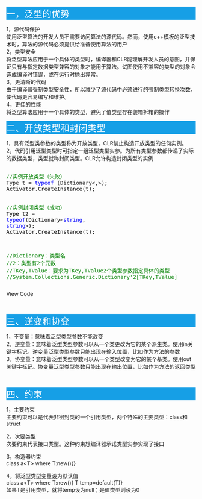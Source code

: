 <p style="background-color: #169fe6;"><span style="font-size: 18pt; color: #ffffff;">一，泛型的优势</span></p>
<p>1，源代码保护<br />使用泛型算法的开发人员不需要访问算法的源代码。然而，使用c++模板的泛型技术时，算法的源代码必须提供给准备使用算法的用户<br />2，类型安全<br />将泛型算法应用于一个具体的类型时，编译器和CLR能理解开发人员的意图，并保证只有与指定数据类型兼容的对象才能用于算法。试图使用不兼容的类型的对象会造成编译时错误，或在运行时抛出异常。<br />3，更清晰的代码<br />由于编译器强制类型安全性，所以减少了源代码中必须进行的强制类型转换次数，使代码更容易编写和维护。<br />4，更佳的性能<br />将泛型算法应用于一个具体的类型，避免了值类型存在装箱拆箱的操作</p>
<p style="background-color: #169fe6;"><span style="color: #ffffff; font-size: 18pt;">二、开放类型和封闭类型</span></p>
<p>1，具有泛型类参数的类型称为开放类型，CLR禁止构造开放类型的任何实例。<br />2，代码引用泛型类型时可指定一组泛型类型实参。为所有类型参数都传递了实际的数据类型，类型就称封闭类型。CLR允许构造封闭类型的实例</p>
<div class="cnblogs_code" onclick="cnblogs_code_show('d5267b14-5820-42d3-8c04-d7a14b0bd469')"><img id="code_img_closed_d5267b14-5820-42d3-8c04-d7a14b0bd469" class="code_img_closed" src="http://images.cnblogs.com/OutliningIndicators/ContractedBlock.gif" alt="" /><img id="code_img_opened_d5267b14-5820-42d3-8c04-d7a14b0bd469" class="code_img_opened" style="display: none;" onclick="cnblogs_code_hide('d5267b14-5820-42d3-8c04-d7a14b0bd469',event)" src="http://images.cnblogs.com/OutliningIndicators/ExpandedBlockStart.gif" alt="" />
<div id="cnblogs_code_open_d5267b14-5820-42d3-8c04-d7a14b0bd469" class="cnblogs_code_hide">
<pre><span style="color: #008000;">//</span><span style="color: #008000;">实例开放类型（失败）</span>
Type t = <span style="color: #0000ff;">typeof</span> (Dictionary&lt;,&gt;<span style="color: #000000;">);
Activator.CreateInstance(t);

</span><span style="color: #008000;">//</span><span style="color: #008000;">实例封闭类型（成功）</span>
Type t2 = <span style="color: #0000ff;">typeof</span>(Dictionary&lt;<span style="color: #0000ff;">string</span>, <span style="color: #0000ff;">string</span>&gt;<span style="color: #000000;">);
Activator.CreateInstance(t);


</span><span style="color: #008000;">//</span><span style="color: #008000;">Dictionary：类型名
</span><span style="color: #008000;">//</span><span style="color: #008000;">2：类型有2个元数
</span><span style="color: #008000;">//</span><span style="color: #008000;">TKey,TValue：要求为TKey,TValue2个类型参数指定具体的类型
</span><span style="color: #008000;">//</span><span style="color: #008000;">System.Collections.Generic.Dictionary'2[TKey,TValue]</span></pre>
</div>
<span class="cnblogs_code_collapse">View Code</span></div>
<p>&nbsp;</p>
<p style="background-color: #169fe6;"><span style="font-size: 18pt; color: #ffffff;">三、逆变和协变</span></p>
<p>1，不变量：意味着泛型类型参数不能改变<br />2，逆变量：意味着泛型类型参数可以从一个类更改为它的某个派生类。使用in关键字标记。逆变量泛型类型参数只能出现在输入位置，比如作为方法的参数<br />3，协变量：意味着泛型类型参数可以从一个类型改变为它的某个基类。使用out关键字标记。协变量泛型类型参数只能出现在输出位置，比如作为方法的返回类型</p>
<p>&nbsp;</p>
<p style="background-color: #169fe6;"><span style="font-size: 18pt; color: #ffffff;">四、约束</span></p>
<p>1，主要约束<br />主要约束可以是代表非密封类的一个引用类型，两个特殊的主要类型：class和struct</p>
<p>2，次要类型<br />次要约束代表接口类型。这种约束想编译器承诺类型实参实现了接口</p>
<p>3，构造器约束<br />class a&lt;T&gt; where T:new(){}</p>
<p>4，将泛型类型变量设为默认值<br />class a&lt;T&gt; where T:new(){ T temp=default(T)}<br />如果T是引用类型，就将temp设为null；是值类型则设为0</p>